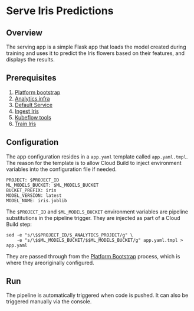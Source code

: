 # Serve Iris Predictions

## Overview

The serving app is a simple Flask app that loads the model created during training and uses it to predict the Iris flowers based on their features, and displays the results.

## Prerequisites

1. [Platform bootstrap](https://github.com/automationlogic/platform-bootstrap)
2. [Analytics infra](https://github.com/automationlogic/analytics-infra)
3. [Default Service](https://github.com/automationlogic/default-service)
4. [Ingest Iris](https://github.com/automationlogic/ingest-iris)
5. [Kubeflow tools](https://github.com/automationlogic/kubeflow-tools)
6. [Train Iris](https://github.com/automationlogic/train-iris)

## Configuration

The app configuration resides in a `app.yaml` template called `app.yaml.tmpl`. The reason for the template is to allow Cloud Build to inject environment variables into the configuration file if needed.

```
PROJECT: $PROJECT_ID
ML_MODELS_BUCKET: $ML_MODELS_BUCKET
BUCKET_PREFIX: iris
MODEL_VERSION: latest
MODEL_NAME: iris.joblib
```

The `$PROJECT_ID` and  `$ML_MODELS_BUCKET` environment variables are pipeline substitutions in the pipeline trigger. They are injected as part of a Cloud Build step:

```
sed -e "s/\$$PROJECT_ID/$_ANALYTICS_PROJECT/g" \
    -e "s/\$$ML_MODELS_BUCKET/$$ML_MODELS_BUCKET/g" app.yaml.tmpl > app.yaml
```

They are passed through from the [Platform Bootstrap](https://github.com/automationlogic/platform-bootstrap) process, which is where they areoriginally configured.

## Run

The pipeline is automatically triggered when code is pushed. It can also be triggered manually via the console.
